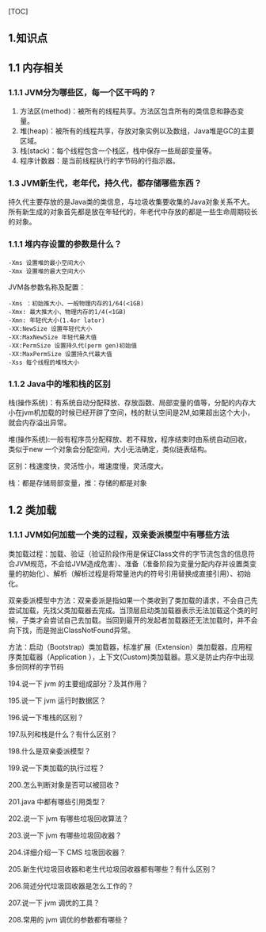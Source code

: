 [TOC]



## 1.知识点

## 1.1 内存相关

### 1.1.1 **JVM分为哪些区，每一个区干吗的？**

1. 方法区(method)：被所有的线程共享。方法区包含所有的类信息和静态变量。
2. 堆(heap)：被所有的线程共享，存放对象实例以及数组，Java堆是GC的主要区域。
3. 栈(stack)：每个线程包含一个栈区，栈中保存一些局部变量等。
4. 程序计数器：是当前线程执行的字节码的行指示器。

### 1.3 **JVM新生代，老年代，持久代，都存储哪些东西？**

持久代主要存放的是Java类的类信息，与垃圾收集要收集的Java对象关系不大。所有新生成的对象首先都是放在年轻代的，年老代中存放的都是一些生命周期较长的对象。

### 1.1.1 堆内存设置的参数是什么？

```
-Xms 设置堆的最小空间大小
-Xmx 设置堆的最大空间大小
```

JVM各参数名称及配置：

```
-Xms ：初始推大小、一般物理内存的1/64(<1GB)
-Xmx: 最大推大小、物理内存的1/4(<1GB)
-Xmn: 年轻代大小(1.4or lator)
-XX:NewSize 设置年轻代大小
-XX:MaxNewSize 年轻代最大值
-XX:PermSize 设置持久代(perm gen)初始值
-XX:MaxPermSize 设置持久代最大值
-Xss 每个线程的堆栈大小
```

### 1.1.2 Java中的堆和栈的区别

栈(操作系统)：有系统自动分配释放、存放函数、局部变量的值等，分配的内存大小在jvm机加载的时候已经开辟了空间，栈的默认空间是2M,如果超出这个大小，就会内存溢出异常。

堆(操作系统):一般有程序员分配释放、若不释放，程序结束时由系统自动回收，类似于new 一个对象会分配空间，大小无法确定，类似链表结构。

区别：栈速度快，灵活性小，堆速度慢，灵活度大。

栈：都是存储局部变量，推：存储的都是对象



## 1.2 类加载

### 1.1.1  **JVM如何加载一个类的过程，双亲委派模型中有哪些方法**

类加载过程：加载、验证（验证阶段作用是保证Class文件的字节流包含的信息符合JVM规范，不会给JVM造成危害）、准备（准备阶段为变量分配内存并设置类变量的初始化）、解析（解析过程是将常量池内的符号引用替换成直接引用）、初始化。

双亲委派模型中方法：双亲委派是指如果一个类收到了类加载的请求，不会自己先尝试加载，先找父类加载器去完成。当顶层启动类加载器表示无法加载这个类的时候，子类才会尝试自己去加载。当回到最开的发起者加载器还无法加载时，并不会向下找，而是抛出ClassNotFound异常。

方法：启动（Bootstrap）类加载器，标准扩展（Extension）类加载器，应用程序类加载器（Application ），上下文(Custom)类加载器。意义是防止内存中出现多份同样的字节码 









194.说一下 jvm 的主要组成部分？及其作用？

195.说一下 jvm 运行时数据区？

196.说一下堆栈的区别？

197.队列和栈是什么？有什么区别？

198.什么是双亲委派模型？

199.说一下类加载的执行过程？

200.怎么判断对象是否可以被回收？

201.java 中都有哪些引用类型？

202.说一下 jvm 有哪些垃圾回收算法？

203.说一下 jvm 有哪些垃圾回收器？

204.详细介绍一下 CMS 垃圾回收器？

205.新生代垃圾回收器和老生代垃圾回收器都有哪些？有什么区别？

206.简述分代垃圾回收器是怎么工作的？

207.说一下 jvm 调优的工具？

208.常用的 jvm 调优的参数都有哪些？

